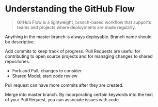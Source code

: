 # Understanding the GitHub Flow
> GitHub Flow is a lightweight, branch-based workflow that supports teams and projects where deployments are made regularly.

Anything in the master branch is always deployable. Branch name should be descriptive.

Add commits to keep track of progress. Pull Requests are useful for contributing to open source projects and for managing changes to shared repositories.

* Fork and Pull; changes to consider
* Shared Model; start code review 

Pull request can have more commits after they are created.

Merge into master branch. By incorporating certain keywords into the text of your Pull Request, you can associate issues with code. 